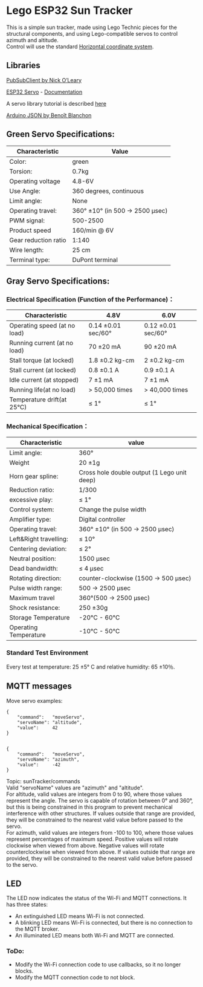# Lego ESP32 Sun Tracker

This is a simple sun tracker, made using Lego Technic pieces for the structural components, and using Lego-compatible servos to control azimuth and altitude.  
Control will use the standard [Horizontal coordinate system](https://en.wikipedia.org/wiki/Horizontal_coordinate_system).

## Libraries

[PubSubClient by Nick O’Leary](https://pubsubclient.knolleary.net/)

[ESP32 Servo](https://github.com/madhephaestus/ESP32Servo) - [Documentation](https://madhephaestus.github.io/ESP32Servo/annotated.html)

A servo library tutorial is described [here](https://dronebotworkshop.com/esp32-servo/)

[Arduino JSON by Benoît Blanchon](https://arduinojson.org/)

## Green Servo Specifications:

| Characteristic       | Value                          |
|----------------------|--------------------------------|
| Color:               | green                          |
| Torsion:             | 0.7kg                          |
| Operating voltage    | 4.8-6V                         |
| Use Angle:           | 360 degrees, continuous        |
| Limit angle:         | None                           |
| Operating travel:    | 360° ±10° (in 500 → 2500 μsec) |
| PWM signal:          | 500-2500                       |
| Product speed        | 160/min @ 6V                   |
| Gear reduction ratio | 1:140                          |
| Wire length:         | 25 cm                          |
| Terminal type:       | DuPont terminal                |

## Gray Servo Specifications:

### Electrical Specification (Function of the Performance)：

| Characteristic               | 4.8V               | 6.0V               |
|------------------------------|--------------------|--------------------|
| Operating speed (at no load) | 0.14 ±0.01 sec/60° | 0.12 ±0.01 sec/60° |
| Running current (at no load) | 70 ±20 mA          | 90 ±20 mA          |
| Stall torque (at locked)     | 1.8 ±0.2 kg-cm     | 2 ±0.2 kg-cm       |
| Stall current (at locked)    | 0.8 ±0.1 A         | 0.9 ±0.1 A         |
| Idle current (at stopped)    | 7 ±1 mA            | 7 ±1 mA            |
| Running life(at no load)     | > 50,000 times     | > 40,000 times     |
| Temperature drift(at 25°C)   | ≤ 1°               | ≤ 1°               |

### Mechanical Specification：

| Characteristic          | value                                       |
|-------------------------|---------------------------------------------|
| Limit angle:            | 360°                                        |
| Weight                  | 20 ±1g                                      |
| Horn gear spline:       | Cross hole double output (1 Lego unit deep) |
| Reduction ratio:        | 1/300                                       |
| excessive play:         | ≤ 1°                                        |
| Control system:         | Change the pulse width                      |
| Amplifier type:         | Digital controller                          |
| Operating travel:       | 360° ±10° (in 500 → 2500 μsec)              |
| Left&Right travelling:  | ≤ 10°                                       |
| Centering deviation:    | ≤ 2°                                        |
| Neutral position:       | 1500 μsec                                   |
| Dead bandwidth:         | ≤ 4 μsec                                    |
| Rotating direction:     | counter-clockwise (1500 → 500 μsec)         |
| Pulse width range:      | 500 → 2500 μsec                             |
| Maximum travel          | 360°(500 → 2500 μsec)                       |
| Shock resistance:       | 250 ±30g                                    |
| Storage Temperature     | -20°C - 60°C                                |
| Operating Temperature   | -10°C - 50°C                                |

### Standard Test Environment

Every test at temperature: 25 ±5° C and relative humidity: 65 ±10％.

## MQTT messages

Move servo examples:

    {
    	"command":   "moveServo",
    	"servoName": "altitude",
    	"value":     42
    }


    {
    	"command":   "moveServo",
    	"servoName": "azimuth",
    	"value":     -42
    }

Topic: sunTracker/commands  
Valid "servoName" values are "azimuth" and "altitude".  
For altitude, valid values are integers from 0 to 90, where those values represent the angle. The servo is capable of rotation between 0° and 360°, but this is being constrained in this program to prevent mechanical interference with other structures. If values outside that range are provided, they will be constrained to the nearest valid value before passed to the servo.  
For azimuth, valid values are integers from -100 to 100, where those values represent percentages of maximum speed. Positive values will rotate clockwise when viewed from above. Negative values will rotate counterclockwise when viewed from above. If values outside that range are provided, they will be constrained to the nearest valid value before passed to the servo.

## LED

The LED now indicates the status of the Wi-Fi and MQTT connections. It has three states:

* An extinguished LED means Wi-Fi is not connected.
* A blinking LED means Wi-Fi is connected, but there is no connection to the MQTT broker.
* An illuminated LED means both Wi-Fi and MQTT are connected.

### ToDo:

* Modify the Wi-Fi connection code to use callbacks, so it no longer blocks.
* Modify the MQTT connection code to not block.
